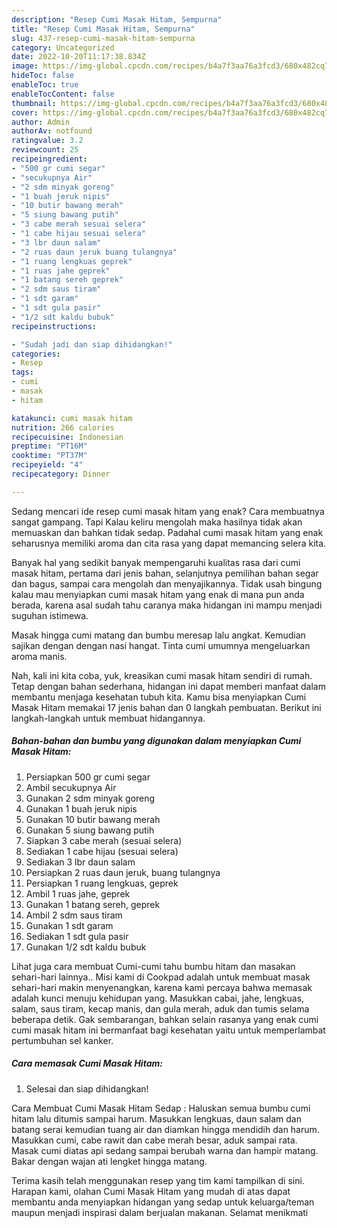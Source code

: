 ```yaml
---
description: "Resep Cumi Masak Hitam, Sempurna"
title: "Resep Cumi Masak Hitam, Sempurna"
slug: 437-resep-cumi-masak-hitam-sempurna
category: Uncategorized
date: 2022-10-20T11:17:38.834Z
image: https://img-global.cpcdn.com/recipes/b4a7f3aa76a3fcd3/680x482cq70/cumi-masak-hitam-foto-resep-utama.jpg
hideToc: false
enableToc: true
enableTocContent: false
thumbnail: https://img-global.cpcdn.com/recipes/b4a7f3aa76a3fcd3/680x482cq70/cumi-masak-hitam-foto-resep-utama.jpg
cover: https://img-global.cpcdn.com/recipes/b4a7f3aa76a3fcd3/680x482cq70/cumi-masak-hitam-foto-resep-utama.jpg
author: Admin
authorAv: notfound
ratingvalue: 3.2
reviewcount: 25
recipeingredient:
- "500 gr cumi segar"
- "secukupnya Air"
- "2 sdm minyak goreng"
- "1 buah jeruk nipis"
- "10 butir bawang merah"
- "5 siung bawang putih"
- "3 cabe merah sesuai selera"
- "1 cabe hijau sesuai selera"
- "3 lbr daun salam"
- "2 ruas daun jeruk buang tulangnya"
- "1 ruang lengkuas geprek"
- "1 ruas jahe geprek"
- "1 batang sereh geprek"
- "2 sdm saus tiram"
- "1 sdt garam"
- "1 sdt gula pasir"
- "1/2 sdt kaldu bubuk"
recipeinstructions:

- "Sudah jadi dan siap dihidangkan!"
categories:
- Resep
tags:
- cumi
- masak
- hitam

katakunci: cumi masak hitam 
nutrition: 266 calories
recipecuisine: Indonesian
preptime: "PT16M"
cooktime: "PT37M"
recipeyield: "4"
recipecategory: Dinner

---
```



Sedang mencari ide resep cumi masak hitam yang enak? Cara membuatnya sangat gampang. Tapi Kalau keliru mengolah maka hasilnya tidak akan memuaskan dan bahkan tidak sedap. Padahal cumi masak hitam yang enak seharusnya memiliki aroma dan cita rasa yang dapat memancing selera kita.


Banyak hal yang sedikit banyak mempengaruhi kualitas rasa dari cumi masak hitam, pertama dari jenis bahan, selanjutnya pemilihan bahan segar dan bagus, sampai cara mengolah dan menyajikannya. Tidak usah bingung kalau mau menyiapkan cumi masak hitam yang enak di mana pun anda berada, karena asal sudah tahu caranya maka hidangan ini mampu menjadi suguhan istimewa.

Masak hingga cumi matang dan bumbu meresap lalu angkat. Kemudian sajikan dengan dengan nasi hangat. Tinta cumi umumnya mengeluarkan aroma manis.


Nah, kali ini kita coba, yuk, kreasikan cumi masak hitam sendiri di rumah. Tetap dengan bahan sederhana, hidangan ini dapat memberi manfaat dalam membantu menjaga kesehatan tubuh kita. Kamu bisa menyiapkan Cumi Masak Hitam memakai 17 jenis bahan dan 0 langkah pembuatan. Berikut ini langkah-langkah untuk membuat hidangannya.

<!--inarticleads1-->

##### Bahan-bahan dan bumbu yang digunakan dalam menyiapkan Cumi Masak Hitam:

1. Persiapkan 500 gr cumi segar
1. Ambil secukupnya Air
1. Gunakan 2 sdm minyak goreng
1. Gunakan 1 buah jeruk nipis
1. Gunakan 10 butir bawang merah
1. Gunakan 5 siung bawang putih
1. Siapkan 3 cabe merah (sesuai selera)
1. Sediakan 1 cabe hijau (sesuai selera)
1. Sediakan 3 lbr daun salam
1. Persiapkan 2 ruas daun jeruk, buang tulangnya
1. Persiapkan 1 ruang lengkuas, geprek
1. Ambil 1 ruas jahe, geprek
1. Gunakan 1 batang sereh, geprek
1. Ambil 2 sdm saus tiram
1. Gunakan 1 sdt garam
1. Sediakan 1 sdt gula pasir
1. Gunakan 1/2 sdt kaldu bubuk


Lihat juga cara membuat Cumi-cumi tahu bumbu hitam dan masakan sehari-hari lainnya.. Misi kami di Cookpad adalah untuk membuat masak sehari-hari makin menyenangkan, karena kami percaya bahwa memasak adalah kunci menuju kehidupan yang. Masukkan cabai, jahe, lengkuas, salam, saus tiram, kecap manis, dan gula merah, aduk dan tumis selama beberapa detik. Gak sembarangan, bahkan selain rasanya yang enak cumi cumi masak hitam ini bermanfaat bagi kesehatan yaitu untuk memperlambat pertumbuhan sel kanker. 

<!--inarticleads2-->

##### Cara memasak Cumi Masak Hitam:


1. Selesai dan siap dihidangkan!

Cara Membuat Cumi Masak Hitam Sedap : Haluskan semua bumbu cumi hitam lalu ditumis sampai harum. Masukkan lengkuas, daun salam dan batang serai kemudian tuang air dan diamkan hingga mendidih dan harum. Masukkan cumi, cabe rawit dan cabe merah besar, aduk sampai rata. Masak cumi diatas api sedang sampai berubah warna dan hampir matang. Bakar dengan wajan ati lengket hingga matang. 

Terima kasih telah menggunakan resep yang tim kami tampilkan di sini. Harapan kami, olahan Cumi Masak Hitam yang mudah di atas dapat membantu anda menyiapkan hidangan yang sedap untuk keluarga/teman maupun menjadi inspirasi dalam berjualan makanan. Selamat menikmati
